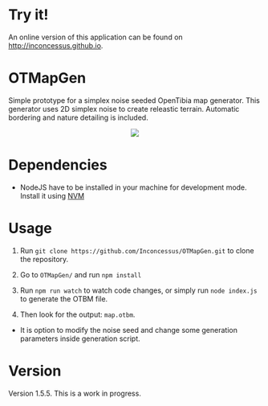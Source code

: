 # Try it!

An online version of this application can be found on http://inconcessus.github.io.

# OTMapGen

Simple prototype for a simplex noise seeded OpenTibia map generator. This generator uses 2D simplex noise to create releastic terrain. Automatic bordering and nature detailing is included.

<p align="center">
  <img src="images/banner.png">
</p>

# Dependencies

- NodeJS have to be installed in your machine for development mode. Install it using [NVM](https://github.com/nvm-sh/nvm)

# Usage

1. Run `git clone https://github.com/Inconcessus/OTMapGen.git` to clone the repository.

2. Go to `OTMapGen/` and run `npm install`

3. Run `npm run watch` to watch code changes, or simply run `node index.js` to generate the OTBM file.

4. Then look for the output: `map.otbm`.

- It is option to modify the noise seed and change some generation parameters inside generation script.

# Version

Version 1.5.5. This is a work in progress.
